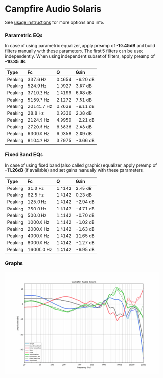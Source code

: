 # Campfire Audio Solaris
See [usage instructions](https://github.com/jaakkopasanen/AutoEq#usage) for more options and info.

### Parametric EQs
In case of using parametric equalizer, apply preamp of **-10.45dB** and build filters manually
with these parameters. The first 5 filters can be used independently.
When using independent subset of filters, apply preamp of **-10.35 dB**.

| Type    | Fc         |      Q | Gain     |
|:--------|:-----------|:-------|:---------|
| Peaking | 337.6 Hz   | 0.4654 | -6.20 dB |
| Peaking | 524.9 Hz   | 1.0927 | 3.87 dB  |
| Peaking | 3710.2 Hz  | 1.4199 | 6.08 dB  |
| Peaking | 5159.7 Hz  | 2.1272 | 7.51 dB  |
| Peaking | 20145.7 Hz | 0.2639 | -9.11 dB |
| Peaking | 28.8 Hz    | 0.9336 | 2.38 dB  |
| Peaking | 2124.9 Hz  | 4.9959 | -2.21 dB |
| Peaking | 2720.5 Hz  | 6.3836 | 2.63 dB  |
| Peaking | 6300.0 Hz  | 6.0358 | 2.89 dB  |
| Peaking | 8104.2 Hz  | 3.7975 | -3.66 dB |

### Fixed Band EQs
In case of using fixed band (also called graphic) equalizer, apply preamp of **-11.26dB**
(if available) and set gains manually with these parameters.

| Type    | Fc         |      Q | Gain     |
|:--------|:-----------|:-------|:---------|
| Peaking | 31.3 Hz    | 1.4142 | 2.45 dB  |
| Peaking | 62.5 Hz    | 1.4142 | 0.23 dB  |
| Peaking | 125.0 Hz   | 1.4142 | -2.94 dB |
| Peaking | 250.0 Hz   | 1.4142 | -4.71 dB |
| Peaking | 500.0 Hz   | 1.4142 | -0.70 dB |
| Peaking | 1000.0 Hz  | 1.4142 | -1.02 dB |
| Peaking | 2000.0 Hz  | 1.4142 | -1.63 dB |
| Peaking | 4000.0 Hz  | 1.4142 | 11.65 dB |
| Peaking | 8000.0 Hz  | 1.4142 | -1.27 dB |
| Peaking | 16000.0 Hz | 1.4142 | -6.95 dB |

### Graphs
![](./Campfire%20Audio%20Solaris.png)